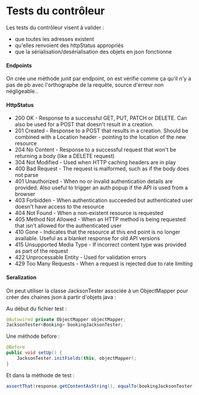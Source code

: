 # Tests du contrôleur

Les tests du contrôleur visent à valider :
- que toutes les adresses existent
- qu'elles renvoient des httpStatus appropriés
- que la sérialisation/desérialisation des objets en json fonctionne

#### Endpoints

On crée une méthode junit par endpoint, on est vérifie comme ça qu'il n'y a pas de pb avec l'orthographe de la requête, source d'erreur non négligeable..

#### HttpStatus

- 200 OK - Response to a successful GET, PUT, PATCH or DELETE. Can also be used for a POST that doesn't result in a creation.
- 201 Created - Response to a POST that results in a creation. Should be combined with a Location header - pointing to the location of the new resource
- 204 No Content - Response to a successful request that won't be returning a body (like a DELETE request)
- 304 Not Modified - Used when HTTP caching headers are in play
- 400 Bad Request - The request is malformed, such as if the body does not parse
- 401 Unauthorized - When no or invalid authentication details are provided. Also useful to trigger an auth popup if the API is used from a browser
- 403 Forbidden - When authentication succeeded but authenticated user doesn't have access to the resource
- 404 Not Found - When a non-existent resource is requested
- 405 Method Not Allowed - When an HTTP method is being requested that isn't allowed for the authenticated user
- 410 Gone - Indicates that the resource at this end point is no longer available. Useful as a blanket response for old API versions
- 415 Unsupported Media Type - If incorrect content type was provided as part of the request
- 422 Unprocessable Entity - Used for validation errors
- 429 Too Many Requests - When a request is rejected due to rate limiting


#### Seralization

On peut utiliser la classe JacksonTester associée à un ObjectMapper pour créer des chaines json à partir d'objets java :

Au début du fichier test :
```java
@Autowired private ObjectMapper objectMapper;
JacksonTester<Booking> bookingJacksonTester;
```

Une méthode before :
```java
@Before
public void setUp() {
    JacksonTester.initFields(this, objectMapper);
}
```

Et dans la méthode de test :
```java
assertThat(response.getContentAsString(), equalTo(bookingJacksonTester.write(booking).getJson()));
```
